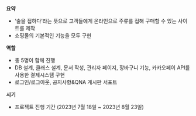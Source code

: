 **요약**

- ‘술을 접하다’라는 뜻으로 고객들에게 온라인으로 주류를 접해 구매할 수 있는 사이트를 제작
- 쇼핑몰의 기본적인 기능을 모두 구현

**역할**

- 총 5명이 함께 진행
- DB 설계, 클래스 설계, 문서 작성, 관리자 페이지, 장바구니 기능, 카카오페이 API를 사용한 결제시스템 구현
- 로그인/로그아웃, 공지사항&QNA 게시판 서포트

**시기**

- 프로젝트 진행 기간 (2023년 7월 18일 ~ 2023년 8월 23일)
